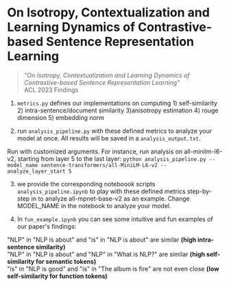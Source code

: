 # On Isotropy, Contextualization and Learning Dynamics of Contrastive-based Sentence Representation Learning

> _"On Isotropy, Contextualization and Learning Dynamics of Contrastive-based Sentence Representation Learning"_  
> ACL 2023 Findings



1. `metrics.py` defines our implementations on computing 1) self-similarity 2) intra-sentence/document similarity 3)anisotropy estimation 4) rouge dimension 5) embedding norm 

3. run `analysis_pipeline.py` with these defined metrics to analyze your model at once. All results will be saved in a `analysis_output.txt`.

Run with customized arguments. For instance, run analysis on all-minilm-l6-v2, starting from layer 5 to the last layer:
`python analysis_pipeline.py --model_name sentence-transformers/all-MiniLM-L6-v2 --analyze_layer_start 5`

3. we provide the corresponding noteboook scripts `analysis_pipeline.ipynb` to play with these defined metrics step-by-step in to analyze all-mpnet-base-v2 as an example. Change MODEL_NAME in the notebook to analyze your model.

4. In `fun_example.ipynb` you can see some intuitive and fun examples of our paper's findings:

"NLP" in "NLP is about" and "is" in "NLP is about" are similar **(high intra-sentence similarity)**  
"NLP" in "NLP is about" and "NLP" in "What is NLP?" are similar **(high self-similarity for semantic tokens)**  
"is" in "NLP is good" and "is" in "The album is fire" are not even close  **(low self-similarity for function tokens)**  
